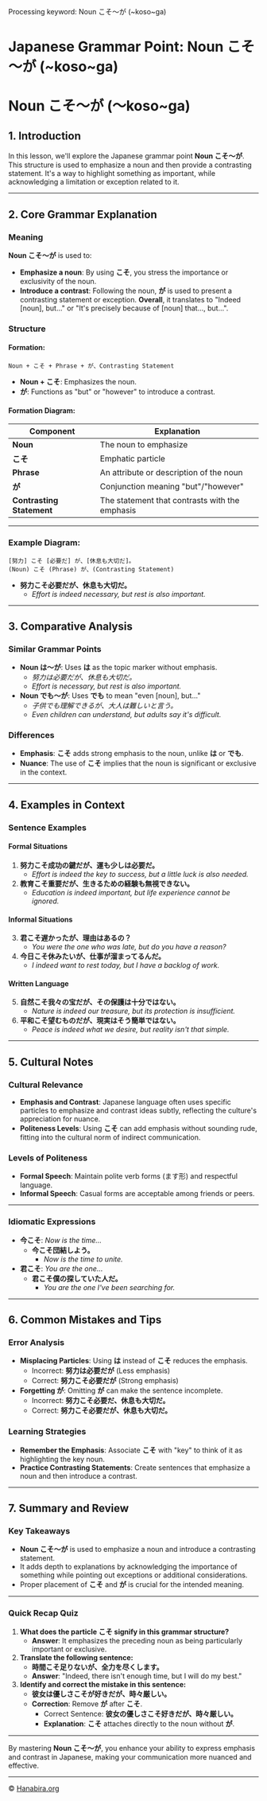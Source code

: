 Processing keyword: Noun こそ～が (~koso~ga)
# Japanese Grammar Point: Noun こそ～が (~koso~ga)
# Noun こそ～が (～**koso**~**ga**)
## 1. Introduction
In this lesson, we'll explore the Japanese grammar point **Noun こそ～が**. This structure is used to emphasize a noun and then provide a contrasting statement. It's a way to highlight something as important, while acknowledging a limitation or exception related to it.

---
## 2. Core Grammar Explanation
### Meaning
**Noun こそ～が** is used to:
- **Emphasize a noun**: By using **こそ**, you stress the importance or exclusivity of the noun.
- **Introduce a contrast**: Following the noun, **が** is used to present a contrasting statement or exception.
**Overall**, it translates to "Indeed [noun], but..." or "It's precisely because of [noun] that..., but...".
### Structure
#### Formation:
```
Noun + こそ + Phrase + が、Contrasting Statement
```
- **Noun + こそ**: Emphasizes the noun.
- **が**: Functions as "but" or "however" to introduce a contrast.
#### Formation Diagram:
| **Component**        | **Explanation**                    |
|----------------------|------------------------------------|
| **Noun**             | The noun to emphasize              |
| **こそ**             | Emphatic particle                  |
| **Phrase**           | An attribute or description of the noun |
| **が**               | Conjunction meaning "but"/"however" |
| **Contrasting Statement** | The statement that contrasts with the emphasis |
---
### Example Diagram:
```
[努力] こそ [必要だ] が、[休息も大切だ]。
(Noun) こそ (Phrase) が、(Contrasting Statement)
```
- **努力こそ必要だが、休息も大切だ。**
  - *Effort is indeed necessary, but rest is also important.*
---
## 3. Comparative Analysis
### Similar Grammar Points
- **Noun は～が**: Uses **は** as the topic marker without emphasis.
  - *努力は必要だが、休息も大切だ。*
  - *Effort is necessary, but rest is also important.*
- **Noun でも～が**: Uses **でも** to mean "even [noun], but..."
  - *子供でも理解できるが、大人は難しいと言う。*
  - *Even children can understand, but adults say it's difficult.*
### Differences
- **Emphasis**: **こそ** adds strong emphasis to the noun, unlike **は** or **でも**.
- **Nuance**: The use of **こそ** implies that the noun is significant or exclusive in the context.
---
## 4. Examples in Context
### Sentence Examples
#### Formal Situations
1. **努力こそ成功の鍵だが、運も少しは必要だ。**
   - *Effort is indeed the key to success, but a little luck is also needed.*
2. **教育こそ重要だが、生きるための経験も無視できない。**
   - *Education is indeed important, but life experience cannot be ignored.*
#### Informal Situations
3. **君こそ遅かったが、理由はあるの？**
   - *You were the one who was late, but do you have a reason?*
4. **今日こそ休みたいが、仕事が溜まってるんだ。**
   - *I indeed want to rest today, but I have a backlog of work.*
#### Written Language
5. **自然こそ我々の宝だが、その保護は十分ではない。**
   - *Nature is indeed our treasure, but its protection is insufficient.*
6. **平和こそ望むものだが、現実はそう簡単ではない。**
   - *Peace is indeed what we desire, but reality isn't that simple.*
---
## 5. Cultural Notes
### Cultural Relevance
- **Emphasis and Contrast**: Japanese language often uses specific particles to emphasize and contrast ideas subtly, reflecting the culture's appreciation for nuance.
- **Politeness Levels**: Using **こそ** can add emphasis without sounding rude, fitting into the cultural norm of indirect communication.
### Levels of Politeness
- **Formal Speech**: Maintain polite verb forms (ます形) and respectful language.
- **Informal Speech**: Casual forms are acceptable among friends or peers.
---
### Idiomatic Expressions
- **今こそ**: *Now is the time...*
  - **今こそ団結しよう。**
    - *Now is the time to unite.*
- **君こそ**: *You are the one...*
  - **君こそ僕の探していた人だ。**
    - *You are the one I've been searching for.*
---
## 6. Common Mistakes and Tips
### Error Analysis
- **Misplacing Particles**: Using **は** instead of **こそ** reduces the emphasis.
  - Incorrect: **努力は必要だが** (Less emphasis)
  - Correct: **努力こそ必要だが** (Strong emphasis)
- **Forgetting が**: Omitting **が** can make the sentence incomplete.
  - Incorrect: **努力こそ必要だ、休息も大切だ。**
  - Correct: **努力こそ必要だが、休息も大切だ。**
### Learning Strategies
- **Remember the Emphasis**: Associate **こそ** with "key" to think of it as highlighting the key noun.
- **Practice Contrasting Statements**: Create sentences that emphasize a noun and then introduce a contrast.
---
## 7. Summary and Review
### Key Takeaways
- **Noun こそ～が** is used to emphasize a noun and introduce a contrasting statement.
- It adds depth to explanations by acknowledging the importance of something while pointing out exceptions or additional considerations.
- Proper placement of **こそ** and **が** is crucial for the intended meaning.
---
### Quick Recap Quiz
1. **What does the particle こそ signify in this grammar structure?**
   - **Answer**: It emphasizes the preceding noun as being particularly important or exclusive.
2. **Translate the following sentence:**
   - **時間こそ足りないが、全力を尽くします。**
   - **Answer**: "Indeed, there isn't enough time, but I will do my best."
3. **Identify and correct the mistake in this sentence:**
   - **彼女は優しさこそが好きだが、時々厳しい。**
   - **Correction**: Remove **が** after **こそ**.
     - Correct Sentence: **彼女の優しさこそ好きだが、時々厳しい。**
     - **Explanation**: **こそ** attaches directly to the noun without **が**.
---
By mastering **Noun こそ～が**, you enhance your ability to express emphasis and contrast in Japanese, making your communication more nuanced and effective.


---

© [Hanabira.org](https://hanabira.org)
